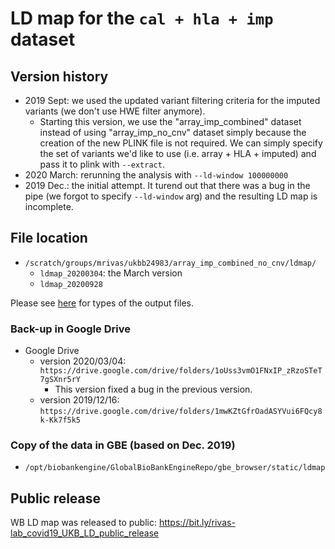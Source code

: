 # LD map for the `cal + hla + imp` dataset

## Version history

- 2019 Sept: we used the updated variant filtering criteria for the imputed variants (we don't use HWE filter anymore).
  - Starting this version, we use the "array_imp_combined" dataset instead of using "array_imp_no_cnv" dataset simply because the creation of the new PLINK file is not required. We can simply specify the set of variants we'd like to use (i.e. array + HLA + imputed) and pass it to plink with `--extract`.
- 2020 March: rerunning the analysis with `--ld-window 100000000`
- 2019 Dec.: the initial attempt. It turend out that there was a bug in the pipe (we forgot to specify `--ld-window` arg) and the resulting LD map is incomplete.

## File location

- `/scratch/groups/mrivas/ukbb24983/array_imp_combined_no_cnv/ldmap/`
  - `ldmap_20200304`: the March version
  - `ldmap_20200928`

Please see [here](https://github.com/rivas-lab/ukbb-tools/tree/master/14_LD_map) for types of the output files.

### Back-up in Google Drive

- Google Drive
  - version 2020/03/04: `https://drive.google.com/drive/folders/1oUss3vmO1FNxIP_zRzoSTeT7gSXnr5rY`
    - This version fixed a bug in the previous version.
  - version 2019/12/16: `https://drive.google.com/drive/folders/1mwKZtGfrOadASYVui6FQcy8k-Kk7f5k5`

### Copy of the data in GBE (based on Dec. 2019)

- `/opt/biobankengine/GlobalBioBankEngineRepo/gbe_browser/static/ldmap`

## Public release

WB LD map was released to public: https://bit.ly/rivas-lab_covid19_UKB_LD_public_release

